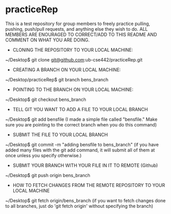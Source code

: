 # practiceRep
This is a test repository for group members to freely practice pulling, pushing, push/pull requests, and anything else they wish to do.
ALL MEMBERS ARE ENOURAGED TO CORRECT/ADD TO THIS README AND COMMENT ON WHAT YOU ARE DOING.

- CLONING THE REPOSITORY TO YOUR LOCAL MACHINE:

 ~/Desktop$ git clone git@github.com:ub-cse442/practiceRep.git

- CREATING A BRANCH ON YOUR LOCAL MACHINE:

~/Desktop/practiceRep$ git branch bens_branch

- POINTING TO THE BRANCH ON YOUR LOCAL MACHINE:
 
~/Desktop$ git checkout bens_branch 

- TELL GIT YOU WANT TO ADD A FILE TO YOUR LOCAL BRANCH 

~/Desktop$ git add bensfile
(I made a simple file called "bensfile." Make sure you are pointing to the correct branch when you do this command)

- SUBMIT THE FILE TO YOUR LOCAL BRANCH

 ~/Desktop$ git commit -m "adding bensfile to bens_branch"
(if you have added many files with the git add <file> command, it will submit all of them at once unless you specify otherwise.)

- SUBMIT YOUR BRANCH WITH YOUR FILE IN IT TO REMOTE (Github)

 ~/Desktop$ git push origin bens_branch
 
- HOW TO FETCH CHANGES FROM THE REMOTE REPOSITORY TO YOUR LOCAL MACHINE
 
 ~/Desktop$ git fetch origin/bens_branch
  (if you want to fetch changes done to all branches, just do 'git fetch origin' without specifying the branch)

 

